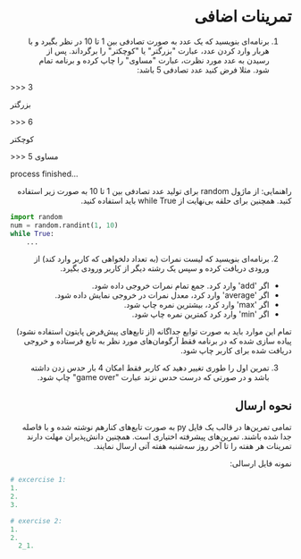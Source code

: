 <div dir="rtl">
  
# تمرینات اضافی
  
  1. برنامه‌ای بنویسید که یک عدد به صورت تصادفی بین 1 تا 10 در نظر بگیرد و با هربار وارد کردن عدد، عبارت "بزرگتر" یا "کوچکتر" را برگرداند. پس از رسیدن به عدد مورد نظرت، عبارت "مساوی" را چاپ کرده و برنامه تمام شود.
  مثلا فرض کنید عدد تصادفی 5 باشد:
  </div>

\>>> 3

 بزرگتر

\>>> 6

کوچکتر

\>>> 5
مساوی

process finished...

<div dir="rtl">
  راهنمایی: از ماژول random برای تولید عدد تصادفی بین 1 تا 10 به صورت زیر استفاده کنید. همچنین برای حلقه بی‌نهایت از while True باید استفاده کنید.
</div>


```python
import random
num = random.randint(1, 10)
while True:
    ...

```

  <div dir="rtl">
 
  2. برنامه‌ای بنویسید که لیست نمرات (به تعداد دلخواهی که کاربر وارد کند) از ورودی دریافت کرده و سپس یک رشته دیگر از کاربر ورودی بگیرد.
  - اگر 'add' وارد کرد. جمع تمام نمرات خروجی داده شود.
  - اگر 'average' وارد کرد، معدل نمرات در خروجی نمایش داده شود.
  - اگر 'max' وارد کرد، بیشترین نمره چاپ شود.
  - اگر 'min' وارد کرد کمترین نمره چاپ شود.

  تمام این موارد باید به صورت توابع جداگانه (از تابع‌های پیش‌فرض پایتون استفاده نشود) پیاده سازی شده که در برنامه فقط آرگومان‌های مورد نظر به تابع فرستاده و خروجی دریافت شده برای کاربر چاپ شود.
 
3. تمرین اول را طوری تغییر دهید که کاربر فقط امکان 4 بار حدس زدن داشته باشد و در صورتی که درست حدس نزند عبارت "game over" چاپ شود.



 ## نحوه ارسال
تمامی تمرین‌ها در قالب یک فایل  py به صورت تابع‌های کنارهم نوشته شده و با فاصله جدا شده باشند. تمرین‌های پیشرفته اختیاری است. همچنین دانش‌پذیران مهلت دارند تمرینات هر هفته را تا آخر روز سه‌شنبه هفته آتی ارسال نمایند.

  نمونه فایل ارسالی:
  </div>

  ```python
  # excercise 1:
  1.
  2.
  3.

  # exercise 2:
  1.
  2.
    2_1.
  

  ```
